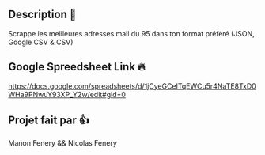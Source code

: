 ## Description 📝

Scrappe les meilleures adresses mail du 95 dans ton format préféré (JSON, Google CSV & CSV)

## Google Spreedsheet Link :fire:

https://docs.google.com/spreadsheets/d/1jCyeGCeITqEWCu5r4NaTE8TxD0WHa9PNwuY93XP_Y2w/edit#gid=0


## Projet fait par 👍
Manon Fenery && Nicolas Fenery

